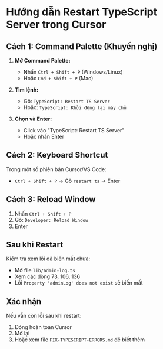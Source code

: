 # Hướng dẫn Restart TypeScript Server trong Cursor

## Cách 1: Command Palette (Khuyến nghị)

1. **Mở Command Palette:**
   - Nhấn `Ctrl + Shift + P` (Windows/Linux)
   - Hoặc `Cmd + Shift + P` (Mac)

2. **Tìm lệnh:**
   - Gõ: `TypeScript: Restart TS Server`
   - Hoặc: `TypeScript: Khởi động lại máy chủ`

3. **Chọn và Enter:**
   - Click vào "TypeScript: Restart TS Server"
   - Hoặc nhấn Enter

## Cách 2: Keyboard Shortcut

Trong một số phiên bản Cursor/VS Code:
- `Ctrl + Shift + P` → Gõ `restart ts` → Enter

## Cách 3: Reload Window

1. Nhấn `Ctrl + Shift + P`
2. Gõ: `Developer: Reload Window`
3. Enter

## Sau khi Restart

Kiểm tra xem lỗi đã biến mất chưa:
- Mở file `lib/admin-log.ts`
- Xem các dòng 73, 106, 136
- Lỗi `Property 'adminLog' does not exist` sẽ biến mất

## Xác nhận

Nếu vẫn còn lỗi sau khi restart:
1. Đóng hoàn toàn Cursor
2. Mở lại
3. Hoặc xem file `FIX-TYPESCRIPT-ERRORS.md` để biết thêm

